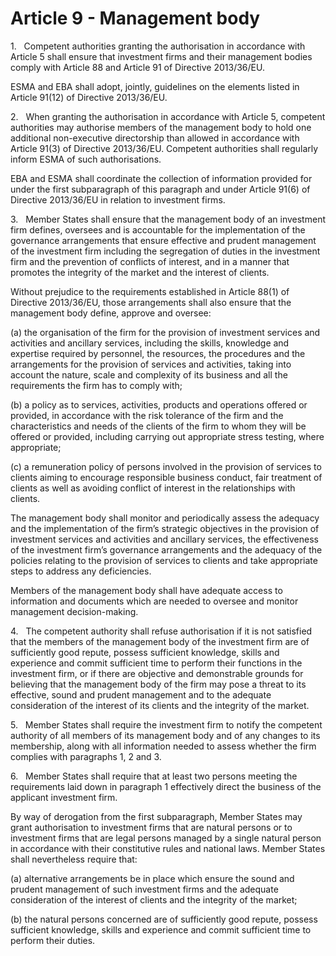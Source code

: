 # Article 9 - Management body


1.   Competent authorities granting the authorisation in accordance with Article 5 shall ensure that investment firms and their management bodies comply with Article 88 and Article 91 of Directive 2013/36/EU.

ESMA and EBA shall adopt, jointly, guidelines on the elements listed in Article 91(12) of Directive 2013/36/EU.

2.   When granting the authorisation in accordance with Article 5, competent authorities may authorise members of the management body to hold one additional non-executive directorship than allowed in accordance with Article 91(3) of Directive 2013/36/EU. Competent authorities shall regularly inform ESMA of such authorisations.

EBA and ESMA shall coordinate the collection of information provided for under the first subparagraph of this paragraph and under Article 91(6) of Directive 2013/36/EU in relation to investment firms.

3.   Member States shall ensure that the management body of an investment firm defines, oversees and is accountable for the implementation of the governance arrangements that ensure effective and prudent management of the investment firm including the segregation of duties in the investment firm and the prevention of conflicts of interest, and in a manner that promotes the integrity of the market and the interest of clients.

Without prejudice to the requirements established in Article 88(1) of Directive 2013/36/EU, those arrangements shall also ensure that the management body define, approve and oversee:

(a) the organisation of the firm for the provision of investment services and activities and ancillary services, including the skills, knowledge and expertise required by personnel, the resources, the procedures and the arrangements for the provision of services and activities, taking into account the nature, scale and complexity of its business and all the requirements the firm has to comply with;

(b) a policy as to services, activities, products and operations offered or provided, in accordance with the risk tolerance of the firm and the characteristics and needs of the clients of the firm to whom they will be offered or provided, including carrying out appropriate stress testing, where appropriate;

(c) a remuneration policy of persons involved in the provision of services to clients aiming to encourage responsible business conduct, fair treatment of clients as well as avoiding conflict of interest in the relationships with clients.

The management body shall monitor and periodically assess the adequacy and the implementation of the firm’s strategic objectives in the provision of investment services and activities and ancillary services, the effectiveness of the investment firm’s governance arrangements and the adequacy of the policies relating to the provision of services to clients and take appropriate steps to address any deficiencies.

Members of the management body shall have adequate access to information and documents which are needed to oversee and monitor management decision-making.

4.   The competent authority shall refuse authorisation if it is not satisfied that the members of the management body of the investment firm are of sufficiently good repute, possess sufficient knowledge, skills and experience and commit sufficient time to perform their functions in the investment firm, or if there are objective and demonstrable grounds for believing that the management body of the firm may pose a threat to its effective, sound and prudent management and to the adequate consideration of the interest of its clients and the integrity of the market.

5.   Member States shall require the investment firm to notify the competent authority of all members of its management body and of any changes to its membership, along with all information needed to assess whether the firm complies with paragraphs 1, 2 and 3.

6.   Member States shall require that at least two persons meeting the requirements laid down in paragraph 1 effectively direct the business of the applicant investment firm.

By way of derogation from the first subparagraph, Member States may grant authorisation to investment firms that are natural persons or to investment firms that are legal persons managed by a single natural person in accordance with their constitutive rules and national laws. Member States shall nevertheless require that:

(a) alternative arrangements be in place which ensure the sound and prudent management of such investment firms and the adequate consideration of the interest of clients and the integrity of the market;

(b) the natural persons concerned are of sufficiently good repute, possess sufficient knowledge, skills and experience and commit sufficient time to perform their duties.

